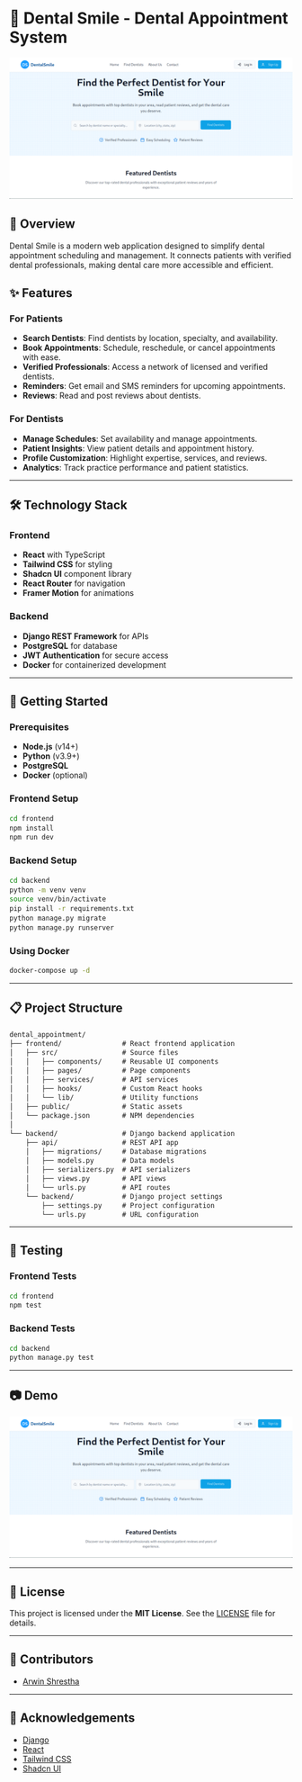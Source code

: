 # 🦷 Dental Smile - Dental Appointment System

![Dental Smile](frontend/public/og-image.png)

## 📖 Overview

Dental Smile is a modern web application designed to simplify dental appointment scheduling and management. It connects patients with verified dental professionals, making dental care more accessible and efficient.

## ✨ Features

### For Patients
- **Search Dentists**: Find dentists by location, specialty, and availability.
- **Book Appointments**: Schedule, reschedule, or cancel appointments with ease.
- **Verified Professionals**: Access a network of licensed and verified dentists.
- **Reminders**: Get email and SMS reminders for upcoming appointments.
- **Reviews**: Read and post reviews about dentists.

### For Dentists
- **Manage Schedules**: Set availability and manage appointments.
- **Patient Insights**: View patient details and appointment history.
- **Profile Customization**: Highlight expertise, services, and reviews.
- **Analytics**: Track practice performance and patient statistics.

---

## 🛠️ Technology Stack

### Frontend
- **React** with TypeScript
- **Tailwind CSS** for styling
- **Shadcn UI** component library
- **React Router** for navigation
- **Framer Motion** for animations

### Backend
- **Django REST Framework** for APIs
- **PostgreSQL** for database
- **JWT Authentication** for secure access
- **Docker** for containerized development

---

## 🚀 Getting Started

### Prerequisites
- **Node.js** (v14+)
- **Python** (v3.9+)
- **PostgreSQL**
- **Docker** (optional)

### Frontend Setup
```bash
cd frontend
npm install
npm run dev
```

### Backend Setup
```bash
cd backend
python -m venv venv
source venv/bin/activate  
pip install -r requirements.txt
python manage.py migrate
python manage.py runserver
```

### Using Docker
```bash
docker-compose up -d
```

---

## 📋 Project Structure

```
dental_appointment/
├── frontend/               # React frontend application
│   ├── src/                # Source files
│   │   ├── components/     # Reusable UI components
│   │   ├── pages/          # Page components
│   │   ├── services/       # API services
│   │   ├── hooks/          # Custom React hooks
│   │   └── lib/            # Utility functions
│   ├── public/             # Static assets
│   └── package.json        # NPM dependencies
│
└── backend/                # Django backend application
    ├── api/                # REST API app
    │   ├── migrations/     # Database migrations
    │   ├── models.py       # Data models
    │   ├── serializers.py  # API serializers
    │   ├── views.py        # API views
    │   └── urls.py         # API routes
    └── backend/            # Django project settings
        ├── settings.py     # Project configuration
        └── urls.py         # URL configuration
```

---

## 🧪 Testing

### Frontend Tests
```bash
cd frontend
npm test
```

### Backend Tests
```bash
cd backend
python manage.py test
```

---

## 📷 Demo

![Demo](frontend/public/og-image.png)

---

## 📝 License

This project is licensed under the **MIT License**. See the [LICENSE](LICENSE) file for details.

---

## 👥 Contributors

- [Arwin Shrestha](https://github.com/sthaarwin)

---

## 🙏 Acknowledgements

- [Django](https://www.djangoproject.com/)
- [React](https://reactjs.org/)
- [Tailwind CSS](https://tailwindcss.com/)
- [Shadcn UI](https://ui.shadcn.com/)